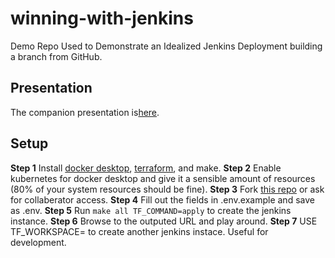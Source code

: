 # winning-with-jenkins

Demo Repo Used to Demonstrate an Idealized Jenkins Deployment building a branch from GitHub.

## Presentation
The companion presentation is[here](https://docs.google.com/presentation/d/16tdw1kBzsul6Y0bMVis7S3pFMDsvtAY6OHvGNWcZ3n8/edit?usp=sharing).

## Setup
**Step 1** Install [docker desktop](https://www.docker.com/products/docker-desktop), [terraform](https://www.terraform.io/downloads.html), and make.
**Step 2** Enable kubernetes for docker desktop and give it a sensible amount of resources (80% of your system resources should be fine).
**Step 3** Fork [this repo](https://github.com/scott-kausler/winning-with-jenkins) or ask for collaberator access.
**Step 4** Fill out the fields in .env.example and save as .env.
**Step 5** Run `make all TF_COMMAND=apply` to create the jenkins instance.
**Step 6** Browse to the outputed URL and play around.
**Step 7** USE TF_WORKSPACE=<workspace> to create another jenkins instace. Useful for development.

